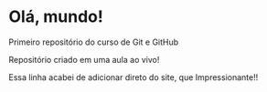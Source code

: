 # Olá, mundo!
 Primeiro repositório do curso de Git e GitHub

Repositório criado em uma aula ao vivo!

Essa linha acabei de adicionar direto do site, que Impressionante!!
